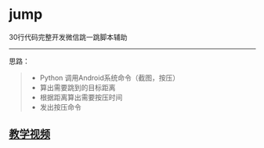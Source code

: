 # jump
30行代码完整开发微信跳一跳脚本辅助

------
思路：
> * Python 调用Android系统命令（截图，按压）
> * 算出需要跳到的目标距离
> * 根据距离算出需要按压时间
> * 发出按压命令


## [教学视频](https://www.bilibili.com/video/av18125458/)
